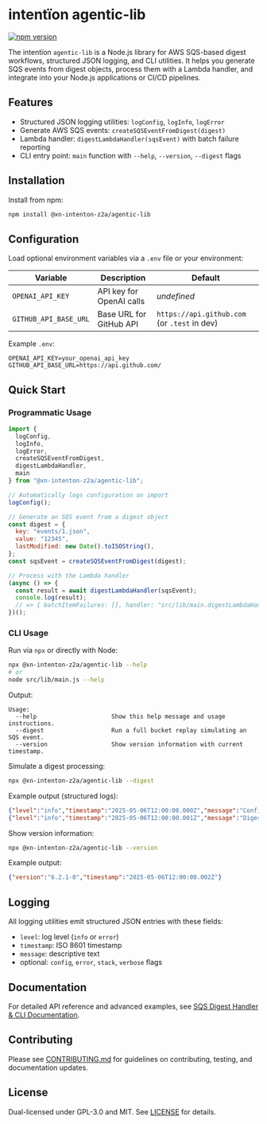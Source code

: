 # intentïon agentic-lib

[![npm version](https://img.shields.io/npm/v/@xn-intenton-z2a/agentic-lib.svg)](https://www.npmjs.com/package/@xn-intenton-z2a/agentic-lib)

The intentïon `agentic-lib` is a Node.js library for AWS SQS-based digest workflows, structured JSON logging, and CLI utilities. It helps you generate SQS events from digest objects, process them with a Lambda handler, and integrate into your Node.js applications or CI/CD pipelines.

## Features

- Structured JSON logging utilities: `logConfig`, `logInfo`, `logError`
- Generate AWS SQS events: `createSQSEventFromDigest(digest)`
- Lambda handler: `digestLambdaHandler(sqsEvent)` with batch failure reporting
- CLI entry point: `main` function with `--help`, `--version`, `--digest` flags

## Installation

Install from npm:

```bash
npm install @xn-intenton-z2a/agentic-lib
```

## Configuration

Load optional environment variables via a `.env` file or your environment:

| Variable               | Description                         | Default                                         |
|------------------------|-------------------------------------|-------------------------------------------------|
| `OPENAI_API_KEY`       | API key for OpenAI calls            | _undefined_                                     |
| `GITHUB_API_BASE_URL`  | Base URL for GitHub API             | `https://api.github.com` (or `.test` in dev)    |

Example `.env`:

```env
OPENAI_API_KEY=your_openai_api_key
GITHUB_API_BASE_URL=https://api.github.com/
```

## Quick Start

### Programmatic Usage

```js
import {
  logConfig,
  logInfo,
  logError,
  createSQSEventFromDigest,
  digestLambdaHandler,
  main
} from "@xn-intenton-z2a/agentic-lib";

// Automatically logs configuration on import
logConfig();

// Generate an SQS event from a digest object
const digest = {
  key: "events/1.json",
  value: "12345",
  lastModified: new Date().toISOString(),
};
const sqsEvent = createSQSEventFromDigest(digest);

// Process with the Lambda handler
(async () => {
  const result = await digestLambdaHandler(sqsEvent);
  console.log(result);
  // => { batchItemFailures: [], handler: "src/lib/main.digestLambdaHandler" }
})();
```

### CLI Usage

Run via `npx` or directly with Node:

```bash
npx @xn-intenton-z2a/agentic-lib --help
# or
node src/lib/main.js --help
```

Output:

```
Usage:
  --help                     Show this help message and usage instructions.
  --digest                   Run a full bucket replay simulating an SQS event.
  --version                  Show version information with current timestamp.
```

Simulate a digest processing:

```bash
npx @xn-intenton-z2a/agentic-lib --digest
```

Example output (structured logs):

```json
{"level":"info","timestamp":"2025-05-06T12:00:00.000Z","message":"Configuration loaded","config":{}}
{"level":"info","timestamp":"2025-05-06T12:00:00.001Z","message":"Digest Lambda received event: {...}"}
```

Show version information:

```bash
npx @xn-intenton-z2a/agentic-lib --version
```

Example output:

```json
{"version":"6.2.1-0","timestamp":"2025-05-06T12:00:00.002Z"}
```

## Logging

All logging utilities emit structured JSON entries with these fields:

- `level`: log level (`info` or `error`)
- `timestamp`: ISO 8601 timestamp
- `message`: descriptive text
- optional: `config`, `error`, `stack`, `verbose` flags

## Documentation

For detailed API reference and advanced examples, see [SQS Digest Handler & CLI Documentation](docs/agenticHandler.md).

## Contributing

Please see [CONTRIBUTING.md](../CONTRIBUTING.md) for guidelines on contributing, testing, and documentation updates.

## License

Dual-licensed under GPL-3.0 and MIT. See [LICENSE](../LICENSE) for details.

